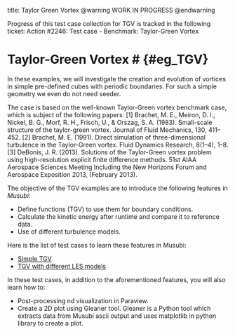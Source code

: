 title: Taylor Green Vortex
@warning WORK IN PROGRESS @endwarning

Progress of this test case collection for TGV is tracked in the following ticket:
Action #2246: Test case - Benchmark: Taylor-Green Vortex

# Taylor-Green Vortex # {#eg_TGV}

In these examples, we will investigate the creation and evolution of vortices in
simple pre-defined cubes with periodic boundaries. For such a simple geometry we
even do not need seeder.

The case is based on the well-known Taylor-Green vortex benchmark case, which is
subject of the following papers:
[1] Brachet, M. E., Meiron, D. I., Nickel, B. G., Morf, R. H., Frisch, U., &
Orszag, S. A. (1983). Small-scale structure of the taylor-green vortex. Journal
of Fluid Mechanics, 130, 411–452.
[2] Brachet, M. E. (1991). Direct simulation of three-dimensional turbulence in
the Taylor-Green vortex. Fluid Dynamics Research, 8(1–4), 1–8.
[3] DeBonis, J. R. (2013). Solutions of the Taylor-Green vortex problem using
high-resolution explicit finite difference methods. 51st AIAA Aerospace Sciences
Meeting Including the New Horizons Forum and Aerospace Exposition 2013,
(February 2013).

The objective of the TGV examples are to introduce the following features in
*Musubi*:

* Define functions (TGV) to use them for boundary conditions.
* Calculate the kinetic energy after runtime and compare it to reference data.
* Use of different turbulence models.

Here is the list of test cases to learn these features in Musubi:

* [Simple TGV](TGV_Simple/index.html)
* [TGV with different LES models](TGV_LES/index.html)

In these test cases, in addition to the aforementioned features, you will also
learn how to:

* Post-processing nd visualization in Paraview.
* Create a 2D plot using Gleaner tool. Gleaner is a Python tool which
extracts data from Musubi ascii output and uses matplotlib in python library
to create a plot.
